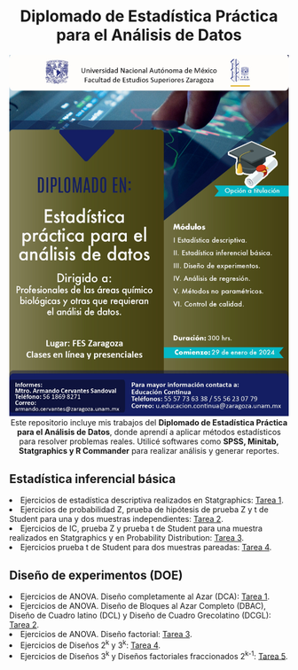 <div align="center">
<h1 align="center">Diplomado de Estadística Práctica para el Análisis de Datos</h1>
</div>

<center><img src="https://github.com/IsaiPB/Diplomado_Estadistica/blob/main/10_Diplomado_Estadistica_practica_page-0001.jpg"></center>

<div align="center">Este repositorio incluye mis trabajos del <strong>Diplomado de Estadística Práctica para el Análisis de Datos</strong>, donde aprendí a aplicar métodos estadísticos para resolver problemas reales.
Utilicé softwares como <strong>SPSS, Minitab, Statgraphics y R Commander</strong> para realizar análisis y generar reportes.</div>

## Estadística inferencial básica
<li>
Ejercicios de estadística descriptiva realizados en Statgraphics: <a href="https://drive.google.com/file/d/1F0rPhxqwTEkfIftmDvkaTM9AylRpQa9E/view?usp=drive_link">Tarea 1</a>.
</li>
<li>
Ejercicios de probabilidad Z, prueba de hipótesis de prueba Z y t de Student para una y dos muestras independientes: <a href="https://drive.google.com/file/d/1GSFtCNIKCjQGVlJ30PHOkJyaBQ2bqLU_/view?usp=drive_link">Tarea 2</a>.
</li>
<li>
Ejercicios de IC, prueba Z y prueba t de Student para una muestra realizados en Statgraphics y en Probability Distribution: <a href="https://drive.google.com/file/d/1R8BVGCmAmXfcnibdbiTeXovLg9w70yLy/view?usp=drive_link">Tarea 3</a>.
</li>
<li>
Ejercicios prueba t de Student para dos muestras pareadas: <a href="https://drive.google.com/file/d/1VvK_MdtgAbJtRrobR6T-Gjh9HmBoPw-Z/view?usp=drive_link">Tarea 4</a>.
</li>

## Diseño de experimentos (DOE)
<li>
Ejercicios de ANOVA. Diseño completamente al Azar (DCA): <a href="https://drive.google.com/file/d/1XbwiUBD2fz8L3NrXtw_LguM-iqQkYYqx/view?usp=drive_link">Tarea 1</a>.
</li>
<li>
Ejercicios de ANOVA. Diseño de Bloques al Azar Completo (DBAC), Diseño de Cuadro latino (DCL) y Diseño de Cuadro Grecolatino (DCGL): <a href="https://drive.google.com/file/d/1ZpbYrXR_rlc1d9-KS-78GqtUhgnTRw4Q/view?usp=drive_link">Tarea 2</a>.
</li>
<li>
Ejercicios de ANOVA. Diseño factorial: <a href="https://drive.google.com/file/d/1anVp5pRb1hIwRiWG7m8SOYFMbtm3u18Y/view?usp=drive_link">Tarea 3</a>.
</li>
<li>
Ejercicios de Diseños 2<sup>k</sup> y 3<sup>k</sup>: <a href="https://drive.google.com/file/d/1fcO9erP_7kRZEanG1G_MCHJATE-iymNF/view?usp=drive_link">Tarea 4</a>.
</li>
<li>
Ejercicios de Diseños 3<sup>k</sup> y Diseños factoriales fraccionados 2<sup>k-1</sup>: <a href="https://drive.google.com/file/d/1feA8a0alvaMr-qoaL8-85bOOOhxNBETx/view?usp=drive_link">Tarea 5</a>.
</li>

